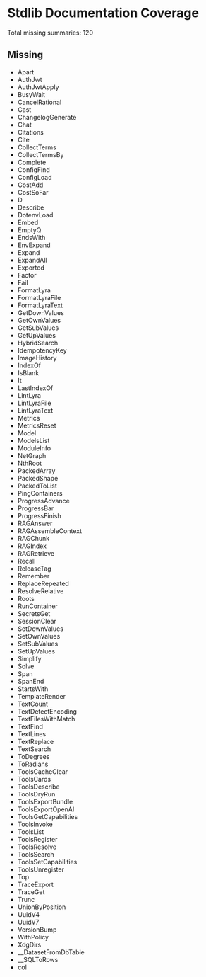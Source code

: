 # Stdlib Documentation Coverage

Total missing summaries: 120

## Missing

- Apart
- AuthJwt
- AuthJwtApply
- BusyWait
- CancelRational
- Cast
- ChangelogGenerate
- Chat
- Citations
- Cite
- CollectTerms
- CollectTermsBy
- Complete
- ConfigFind
- ConfigLoad
- CostAdd
- CostSoFar
- D
- Describe
- DotenvLoad
- Embed
- EmptyQ
- EndsWith
- EnvExpand
- Expand
- ExpandAll
- Exported
- Factor
- Fail
- FormatLyra
- FormatLyraFile
- FormatLyraText
- GetDownValues
- GetOwnValues
- GetSubValues
- GetUpValues
- HybridSearch
- IdempotencyKey
- ImageHistory
- IndexOf
- IsBlank
- It
- LastIndexOf
- LintLyra
- LintLyraFile
- LintLyraText
- Metrics
- MetricsReset
- Model
- ModelsList
- ModuleInfo
- NetGraph
- NthRoot
- PackedArray
- PackedShape
- PackedToList
- PingContainers
- ProgressAdvance
- ProgressBar
- ProgressFinish
- RAGAnswer
- RAGAssembleContext
- RAGChunk
- RAGIndex
- RAGRetrieve
- Recall
- ReleaseTag
- Remember
- ReplaceRepeated
- ResolveRelative
- Roots
- RunContainer
- SecretsGet
- SessionClear
- SetDownValues
- SetOwnValues
- SetSubValues
- SetUpValues
- Simplify
- Solve
- Span
- SpanEnd
- StartsWith
- TemplateRender
- TextCount
- TextDetectEncoding
- TextFilesWithMatch
- TextFind
- TextLines
- TextReplace
- TextSearch
- ToDegrees
- ToRadians
- ToolsCacheClear
- ToolsCards
- ToolsDescribe
- ToolsDryRun
- ToolsExportBundle
- ToolsExportOpenAI
- ToolsGetCapabilities
- ToolsInvoke
- ToolsList
- ToolsRegister
- ToolsResolve
- ToolsSearch
- ToolsSetCapabilities
- ToolsUnregister
- Top
- TraceExport
- TraceGet
- Trunc
- UnionByPosition
- UuidV4
- UuidV7
- VersionBump
- WithPolicy
- XdgDirs
- __DatasetFromDbTable
- __SQLToRows
- col
